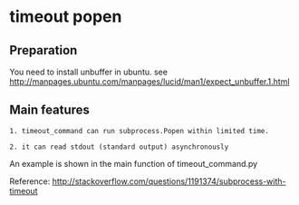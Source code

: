 timeout popen
=============


Preparation
-----------
You need to install unbuffer in ubuntu.
see http://manpages.ubuntu.com/manpages/lucid/man1/expect_unbuffer.1.html

Main features
-------------

```
1. timeout_command can run subprocess.Popen within limited time.

2. it can read stdout (standard output) asynchronously
```

An example is shown in the main function of timeout_command.py 

Reference:
http://stackoverflow.com/questions/1191374/subprocess-with-timeout
